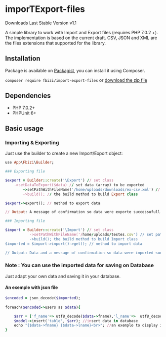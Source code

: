 # imporTExport-files

Downloads Last Stable Version v1.1

A simple library to work with Import and Export files (requires PHP 7.0.2 +). The implementation is based on the current draft. CSV, JSON and XML are the files extensions that supported for the library.

## Installation
Package is available on [Packagist](https://packagist.org/packages/fbizi/import-export-files), you can install it using Composer.

```composer require fbizi/import-export-files```
 or [download the zip file](https://github.com/franciscobizi/imporTExport-files/archive/master.zip)

## Dependencies
- PHP 7.0.2+
- PHPUnit 6+

## Basic usage
### Importing & Exporting
Just use the builder to create a new Import/Export object:

```ruby
use App\Fbizi\Builder;

### Exporting file

$export = Builder::create('\Export') // set class 
	->setDataToExport($data) // set data (array) to be exported 
        ->setPathWithFileName('/home/uploads/downloads/ex-csv.xml') // set path with file name
        ->build(); // the build method to build Export class

$export->export(); // method to export data

// Output: A message of confirmation so data were exporte successufull.

### Importing file

$import = Builder::create('\Import') // set class
           ->setPathWithFileName('/home/uploads/testes.csv') // set path with file name
           ->build(); the build method to build Import class
$imported = $import->import()->get(); // method to import data

// Output: Data and a message of confirmation so data were imported successufull.

```
### Note : You can use the imported data for saving on Database
Just adapt your own data and saving it in your database.

#### An exemple with json file

```ruby
$encoded = json_decode($imported);
                
foreach($encoded->users as $data){

    $arr = ['f_name'=> utf8_decode($data->fname),'l_name'=>  utf8_decode($data->lname)];
    $model->insert('table', $arr); //insert data in database
    echo "{$data->fname} {$data->lname}<br>"; //an exemplo to display imported data
}

```

